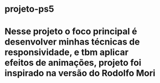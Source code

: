 # projeto-ps5

<h1>Nesse projeto o foco principal é desenvolver minhas técnicas de responsividade, e tbm aplicar efeitos de animações,
  projeto foi inspirado na versão do Rodolfo Mori<h2>
  

